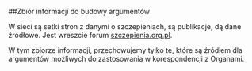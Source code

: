 ##Zbiór informacji do budowy argumentów

W sieci są setki stron z danymi o szczepieniach, są publikacje, dą dane źródłowe. Jest wreszcie forum [szczepienia.org.pl](http://szczepienia.org.pl).

W tym zbiorze informacji, przechowujemy tylko te, które są źródłem dla argumentów możliwych do zastosowania w korespondencji z Organami.

